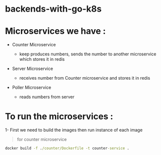 # backends-with-go-k8s

# Microservices we have : 
- Counter Microservice 
    - keep produces numbers, sends the number to another microservice which stores it in redis 

- Server Microservice 
    - receives number from Counter microservice and stores it in redis 

- Poller Microservice 
    - reads numbers from server 

# To run the microservices : 
1- First we need to build the images then run instance of each image 
> for counter microservice 
```cmd
docker build -f ./counter/Dockerfile -t counter-service .
```